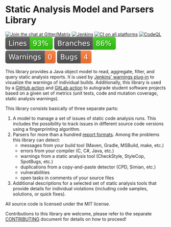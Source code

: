 # Static Analysis Model and Parsers Library

[![Join the chat at Gitter/Matrix](https://badges.gitter.im/jenkinsci/warnings-plugin.svg)](https://gitter.im/jenkinsci/warnings-plugin?utm_source=badge&utm_medium=badge&utm_campaign=pr-badge&utm_content=badge)
[![Jenkins](https://ci.jenkins.io/job/Plugins/job/analysis-model/job/main/badge/icon?subject=Jenkins%20CI)](https://ci.jenkins.io/job/Plugins/job/analysis-model/job/main/)
[![CI on all platforms](https://github.com/jenkinsci/analysis-model/workflows/GitHub%20CI/badge.svg)](https://github.com/jenkinsci/analysis-model/actions)
[![CodeQL](https://github.com/jenkinsci/analysis-model/workflows/CodeQL/badge.svg)](https://github.com/jenkinsci/analysis-model/actions/workflows/codeql.yml)
[![Line Coverage](https://raw.githubusercontent.com/jenkinsci/analysis-model/main/badges/line-coverage.svg)](https://app.codecov.io/gh/jenkinsci/analysis-model)
[![Branch Coverage](https://raw.githubusercontent.com/jenkinsci/analysis-model/main/badges/branch-coverage.svg)](https://app.codecov.io/gh/jenkinsci/analysis-model)
[![Warnings](https://raw.githubusercontent.com/jenkinsci/analysis-model/main/badges/style.svg)](https://github.com/jenkinsci/analysis-model/actions/workflows/quality-checks.yml)
[![Bugs](https://raw.githubusercontent.com/jenkinsci/analysis-model/main/badges/bugs.svg)](https://github.com/jenkinsci/analysis-model/actions/workflows/quality-checks.yml)

This library provides a Java object model to read, aggregate, filter, and query static analysis reports. 
It is used by [Jenkins' warnings plug-in](https://github.com/jenkinsci/warnings-ng-plugin) to visualize
the warnings of individual builds. Additionally, this library is used by a 
[GitHub action](https://github.com/uhafner/autograding-github-action) and [GitLab action](https://github.com/uhafner/autograding-gitlab-action) to autograde student software projects based
on a given set of metrics (unit tests, code and mutation coverage, static analysis warnings). 

This library consists basically of three separate parts:

1. A model to manage a set of issues of static code analysis runs. This includes the possibility to track issues in
 different source code versions using a fingerprinting algorithm. 
2. Parsers for more than a hundred [report formats](SUPPORTED-FORMATS.md). Among the problems this library can detect:
   * messages from your build tool (Maven, Gradle, MSBuild, make, etc.)
   * errors from your compiler (C, C#, Java, etc.)
   * warnings from a static analysis tool (CheckStyle, StyleCop, SpotBugs, etc.)
   * duplications from a copy-and-paste detector (CPD, Simian, etc.)
   * vulnerabilities
   * open tasks in comments of your source files
3. Additional descriptions for a selected set of static analysis tools that provide details for individual violations 
   (including code samples, solutions, or quick fixes). 

All source code is licensed under the MIT license. 

Contributions to this library are welcome, please refer to the separate [CONTRIBUTING](CONTRIBUTING.md) document
for details on how to proceed! 
